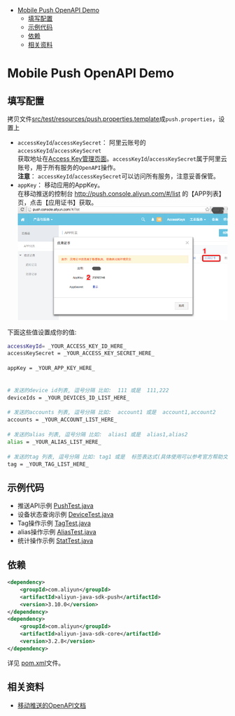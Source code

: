 <!-- START doctoc generated TOC please keep comment here to allow auto update -->
<!-- DON'T EDIT THIS SECTION, INSTEAD RE-RUN doctoc TO UPDATE -->


- [Mobile Push OpenAPI Demo](#mobile-push-openapi-demo)
  - [填写配置](#%E5%A1%AB%E5%86%99%E9%85%8D%E7%BD%AE)
  - [示例代码](#%E7%A4%BA%E4%BE%8B%E4%BB%A3%E7%A0%81)
  - [依赖](#%E4%BE%9D%E8%B5%96)
  - [相关资料](#%E7%9B%B8%E5%85%B3%E8%B5%84%E6%96%99)

<!-- END doctoc generated TOC please keep comment here to allow auto update -->

Mobile Push OpenAPI Demo
=========================

填写配置
----------------

拷贝文件[src/test/resources/push.properties.template](src/test/resources/push.properties.template)成`push.properties`，设置上

- `accessKeyId`/`accessKeySecret`： 阿里云账号的`accessKeyId`/`accessKeySecret`   
    获取地址在[Access Key管理页面](https://ak-console.aliyun.com/#/accesskey)。`accessKeyId`/`accessKeySecret`属于阿里云账号，用于所有服务的`OpenAPI`操作。  
    **注意**： `accessKeyId`/`accessKeySecret`可以访问所有服务，注意妥善保管。
- `appKey`： 移动应用的AppKey。  
    在移动推送的控制台 http://push.console.aliyun.com/#/list 的【APP列表】页，点击【应用证书】获取。  
    ![](get-appkey.png)

下面这些值设置成你的值:

```bash
accessKeyId= _YOUR_ACCESS_KEY_ID_HERE_
accessKeySecret = _YOUR_ACCESS_KEY_SECRET_HERE_

appKey = _YOUR_APP_KEY_HERE_


# 发送的device id列表, 逗号分隔 比如:  111 或是  111,222
deviceIds = _YOUR_DEVICES_ID_LIST_HERE_

# 发送的accounts 列表, 逗号分隔 比如:  account1 或是  account1,account2
accounts = _YOUR_ACCOUNT_LIST_HERE_

# 发送的alias 列表, 逗号分隔 比如:  alias1 或是  alias1,alias2
alias = _YOUR_ALIAS_LIST_HERE_

# 发送的tag 列表, 逗号分隔 比如: tag1 或是  标签表达式(具体使用可以参考官方帮助文档)
tag = _YOUR_TAG_LIST_HERE_
```

示例代码
-----------------

- 推送API示例 [PushTest.java](src/test/java/com/aliyun/push/demoTest/PushTest.java)
- 设备状态查询示例 [DeviceTest.java](src/test/java/com/aliyun/push/demoTest/DeviceTest.java)
- Tag操作示例 [TagTest.java](src/test/java/com/aliyun/push/demoTest/TagTest.java)
- alias操作示例 [AliasTest.java](src/test/java/com/aliyun/push/demoTest/AliasTest.java)
- 统计操作示例 [StatTest.java](src/test/java/com/aliyun/push/demoTest/StatTest.java)

依赖
-----------------

```xml
<dependency>
    <groupId>com.aliyun</groupId>
    <artifactId>aliyun-java-sdk-push</artifactId>
    <version>3.10.0</version>
</dependency>
<dependency>
    <groupId>com.aliyun</groupId>
    <artifactId>aliyun-java-sdk-core</artifactId>
    <version>3.2.8</version>
</dependency>
```

详见 [pom.xml](pom.xml)文件。

相关资料
-----------------

- [移动推送的OpenAPI文档](https://help.aliyun.com/document_detail/48038.html?)
